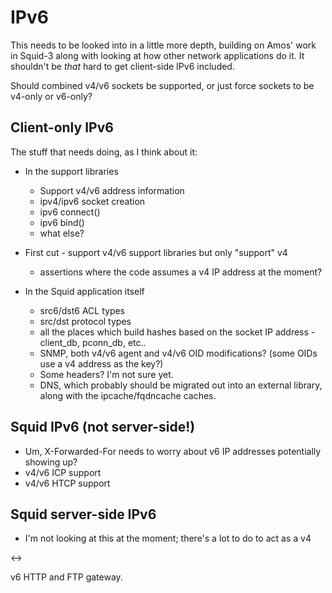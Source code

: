 # IPv6 #

This needs to be looked into in a little more depth, building on Amos' work in Squid-3 along with looking at how other network applications do it. It shouldn't be _that_ hard to get client-side IPv6 included.

Should combined v4/v6 sockets be supported, or just force sockets to be v4-only or v6-only?

## Client-only IPv6 ##

The stuff that needs doing, as I think about it:

  * In the support libraries
    * Support v4/v6 address information
    * ipv4/ipv6 socket creation
    * ipv6 connect()
    * ipv6 bind()
    * what else?

  * First cut - support v4/v6 support libraries but only "support" v4
    * assertions where the code assumes a v4 IP address at the moment?

  * In the Squid application itself
    * src6/dst6 ACL types
    * src/dst protocol types
    * all the places which build hashes based on the socket IP address - client\_db, pconn\_db, etc..
    * SNMP, both v4/v6 agent and v4/v6 OID modifications? (some OIDs use a v4 address as the key?)
    * Some headers? I'm not sure yet.
    * DNS, which probably should be migrated out into an external library, along with the ipcache/fqdncache caches.

## Squid IPv6 (not server-side!) ##

  * Um, X-Forwarded-For needs to worry about v6 IP addresses potentially showing up?
  * v4/v6 ICP support
  * v4/v6 HTCP support

## Squid server-side IPv6 ##

  * I'm not looking at this at the moment; there's a lot to do to act as a v4 

&lt;-&gt;

 v6 HTTP and FTP gateway.